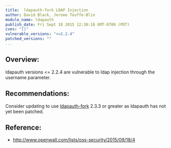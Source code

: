 ```yaml
---
title:  ldapauth-fork LDAP Injection
author: David Black, Jerome Touffe-Blin
module_name: ldapauth
publish_date: Fri Sept 18 2015 12:30:10 GMT-0700 (PDT)
cves: "[]"
vulnerable_versions: "<=2.2.4"
patched_versions: ""
...
```


## Overview:
ldapauth versions <= 2.2.4 are vulnerable to ldap injection through the username parameter.

## Recommendations:
Consider updating to use [ldapauth-fork](https://www.npmjs.com/package/ldapauth-fork) 2.3.3 or greater as ldapauth has not yet been patched.

## Reference:
- http://www.openwall.com/lists/oss-security/2015/09/18/4


